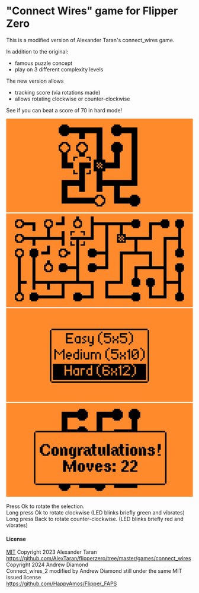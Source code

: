 # "Connect Wires" game for Flipper Zero

This is a modified version of Alexander Taran's connect_wires game.

In addition to the original:

- famous puzzle concept
- play on 3 different complexity levels

The new version allows

- tracking score (via rotations made)
- allows rotating clockwise or counter-clockwise

See if you can beat a score of 70 in hard mode!  

![Easy mode](screenshots/1.png)
![Hard mode](screenshots/2.png)
![Mode selection screen](screenshots/3.png)
![Winning screen](screenshots/4.png)

Press Ok to rotate the selection.  
Long press Ok to rotate clockwise (LED blinks briefly green and vibrates)  
Long press Back to rotate counter-clockwise. (LED blinks briefly red and vibrates)  

#### License
[MIT](LICENSE)
Copyright 2023 Alexander Taran  
https://github.com/AlexTaran/flipperzero/tree/master/games/connect_wires  
Copyright 2024 Andrew Diamond  
Connect_wires_2 modified by Andrew Diamond still under the same MIT issued license  
https://github.com/HappyAmos/Flipper_FAPS  


